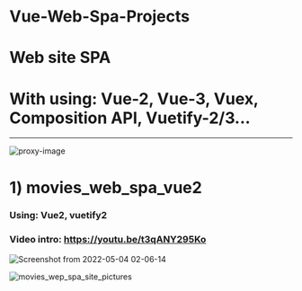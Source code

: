 # Vue-Web-Spa-Projects
# Web site SPA
# With using: Vue-2, Vue-3, Vuex, Composition API, Vuetify-2/3...
____________________
![proxy-image](https://user-images.githubusercontent.com/51271834/160930634-09821fbe-158a-4d4a-83d3-5305e6b5fb3a.png)




# 1) movies_web_spa_vue2
### Using: **Vue2, vuetify2** <br>
### Video intro: https://youtu.be/t3qANY295Ko
![Screenshot from 2022-05-04 02-06-14](https://user-images.githubusercontent.com/51271834/166749373-00ec9bad-cc16-44b2-8d60-42829901f9ce.png)

![movies_wep_spa_site_pictures](https://user-images.githubusercontent.com/51271834/166797601-86df1760-f94c-466d-aa95-e5dced970e58.png)
